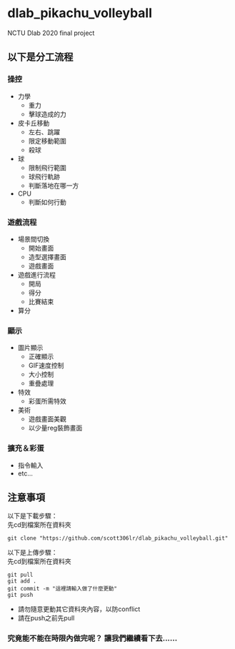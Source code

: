 # dlab_pikachu_volleyball
NCTU Dlab 2020 final project


## 以下是分工流程

### 操控

* 力學
  * 重力
  * 擊球造成的力
* 皮卡丘移動
  * 左右、跳躍
  * 限定移動範圍
  * 殺球
* 球
  * 限制飛行範圍
  * 球飛行軌跡
  * 判斷落地在哪一方
* CPU
  * 判斷如何行動
  
### 遊戲流程

* 場景間切換
  * 開始畫面
  * 造型選擇畫面
  * 遊戲畫面
* 遊戲進行流程
  * 開局
  * 得分
  * 比賽結束
* 算分

### 顯示

* 圖片顯示
  * 正確顯示
  * GIF速度控制
  * 大小控制
  * 重疊處理  
* 特效
  * 彩蛋所需特效
* 美術
  * 遊戲畫面美觀
  * 以少量reg裝飾畫面
  
### 擴充＆彩蛋

* 指令輸入
* etc...

## 注意事項

以下是下載步驟：\
先cd到檔案所在資料夾
```
git clone "https://github.com/scott306lr/dlab_pikachu_volleyball.git"
```

以下是上傳步驟：\
先cd到檔案所在資料夾
```
git pull
git add .
git commit -m "這裡請輸入做了什麼更動"
git push
```
* 請勿隨意更動其它資料夾內容，以防conflict
* 請在push之前先pull

### 究竟能不能在時限內做完呢？ 讓我們繼續看下去......












	
